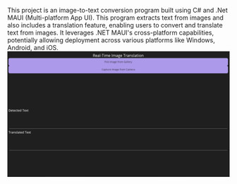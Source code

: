 This project is an image-to-text conversion program built using C# and .Net MAUI (Multi-platform App UI). This program extracts text from images and also includes a translation feature, enabling users to convert and translate text from images. It leverages .NET MAUI's cross-platform capabilities, potentially allowing deployment across various platforms like Windows, Android, and iOS.
![alt text](https://github.com/MazenNassar/Img2Text/blob/main/image.png?raw=true)
